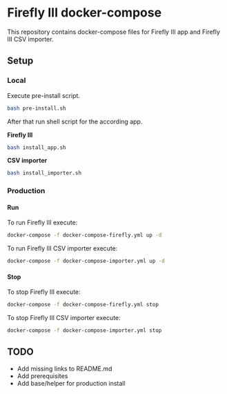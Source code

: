# Firefly III docker-compose

This repository contains docker-compose files for Firefly III app and Firefly 
III CSV importer.

## Setup

### Local
Execute pre-install script.

```bash
bash pre-install.sh
```

After that run shell script for the according app.

**Firefly III**
```bash
bash install_app.sh
```

**CSV importer**
```bash
bash install_importer.sh
```

### Production

#### Run

To run Firefly III execute:
```bash
docker-compose -f docker-compose-firefly.yml up -d
```

To run Firefly III CSV importer execute:
```bash
docker-compose -f docker-compose-importer.yml up -d
```

#### Stop

To stop Firefly III execute:
```bash
docker-compose -f docker-compose-firefly.yml stop
```

To stop Firefly III CSV importer execute:
```bash
docker-compose -f docker-compose-importer.yml stop
```

## TODO

* Add missing links to README.md
* Add prerequisites
* Add base/helper for production install